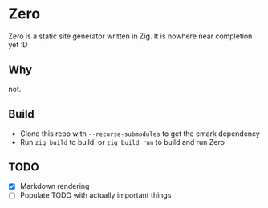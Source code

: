 # Zero
Zero is a static site generator written in Zig. It is nowhere near completion yet :D

## Why
not.

## Build
- Clone this repo with `--recurse-submodules` to get the cmark dependency
- Run `zig build` to build, or `zig build run` to build and run Zero

## TODO
- [x] Markdown rendering
- [ ] Populate TODO with actually important things
